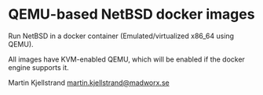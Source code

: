 
# QEMU-based NetBSD docker images

Run NetBSD  in a  docker container (Emulated/virtualized  x86_64 using
QEMU).

All images have KVM-enabled QEMU, which  will be enabled if the docker
engine supports it.

Martin Kjellstrand <martin.kjellstrand@madworx.se>
